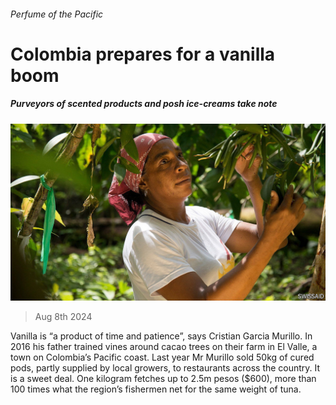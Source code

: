 ###### Perfume of the Pacific

# Colombia prepares for a vanilla boom 

##### Purveyors of scented products and posh ice-creams take note 

![image](images/20240810_AMP504.jpg) 

> Aug 8th 2024 

Vanilla is “a product of time and patience”, says Cristian Garcia Murillo. In 2016 his father trained vines around cacao trees on their farm in El Valle, a town on Colombia’s Pacific coast. Last year Mr Murillo sold 50kg of cured pods, partly supplied by local growers, to restaurants across the country. It is a sweet deal. One kilogram fetches up to 2.5m pesos ($600), more than 100 times what the region’s fishermen net for the same weight of tuna.

